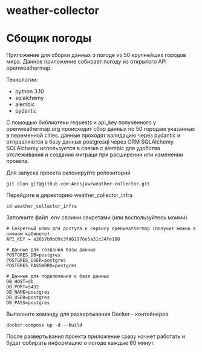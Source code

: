 # weather-collector
# Сбощик погоды

Приложение для сборки данных о погоде из 50 крупнейших городов мира.
Данное приложение собирает погоду из открытого API openweathermap.

Технологии:
- python 3.10
- sqlalchemy
- alembic
- pydantic

C помощью библиотеки requests и api_key полученного у openweathermap.org происходит сбор данных по 50 городам указанных в переменной cities. данные проходят валидацию через pydantic и отправляются в базу данных postgresql через ORM SQLAlchemy. SQLAlchemy используется в связке с  alembiс для удобства отслеживания и создания миграци при расширении или изменении проекта.

Для запуска проекта склонируйте репозиторий
```
git clon git@github.com:Annsjaw/weather-collector.git
```
Перейдите в директорию weather_collector_infra
```
cd weather_collector_infra
```
Заполните файл .env своими секретами (или воспользуйтесь моими)
```
# Секретный ключ для доступа к сервису openweathermap (получит можно в личном кабинете)
API_KEY = a2857b9b09c3fd61976e5a31c24fe180

# Данные для создания базы данных
POSTGRES_DB=postgres
POSTGRES_USER=postgres
POSTGRES_PASSWORD=postgres

# Данные для подключения к базе данных
DB_HOST=db
DB_PORT=5432
DB_NAME=postgres
DB_USER=postgres
DB_PASS=postgres
```
Выполните команду для развертывания Docker - контейнеров
```
docker-compose up -d --build
```

После развертывания проекта приложение сразу начнет работать и будет собирать информацию о погоде каждые 60 минут.
